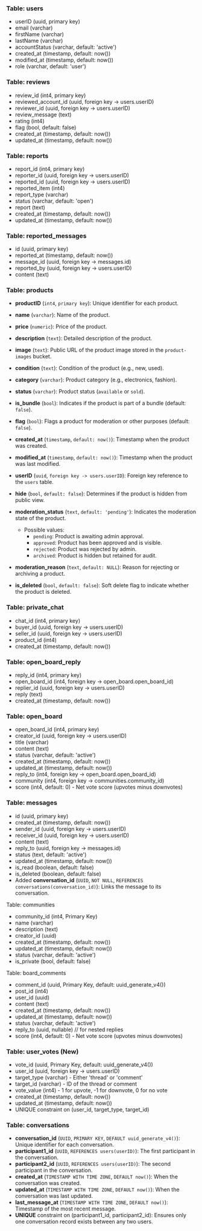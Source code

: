 ### Table: users

- userID (uuid, primary key)
- email (varchar)
- firstName (varchar)
- lastName (varchar)
- accountStatus (varchar, default: 'active')
- created_at (timestamp, default: now())
- modified_at (timestamp, default: now())
- role (varchar, default: 'user')

### Table: reviews

- review_id (int4, primary key)
- reviewed_account_id (uuid, foreign key -> users.userID)
- reviewer_id (uuid, foreign key -> users.userID)
- review_message (text)
- rating (int4)
- flag (bool, default: false)
- created_at (timestamp, default: now())
- updated_at (timestamp, default: now())

### Table: reports

- report_id (int4, primary key)
- reporter_id (uuid, foreign key -> users.userID)
- reported_id (uuid, foreign key -> users.userID)
- reported_item (int4)
- report_type (varchar)
- status (varchar, default: 'open')
- report (text)
- created_at (timestamp, default: now())
- updated_at (timestamp, default: now())

### Table: reported_messages

- id (uuid, primary key)
- reported_at (timestamp, default: now())
- message_id (uuid, foreign key -> messages.id)
- reported_by (uuid, foreign key -> users.userID)
- content (text)

### Table: products

- **productID** (`int4`, `primary key`): Unique identifier for each product.
- **name** (`varchar`): Name of the product.
- **price** (`numeric`): Price of the product.
- **description** (`text`): Detailed description of the product.
- **image** (`text`): Public URL of the product image stored in the `product-images` bucket.
- **condition** (`text`): Condition of the product (e.g., new, used).
- **category** (`varchar`): Product category (e.g., electronics, fashion).
- **status** (`varchar`): Product status (`available` or `sold`).
- **is_bundle** (`bool`): Indicates if the product is part of a bundle (default: `false`).
- **flag** (`bool`): Flags a product for moderation or other purposes (default: `false`).
- **created_at** (`timestamp`, `default: now()`): Timestamp when the product was created.
- **modified_at** (`timestamp`, `default: now()`): Timestamp when the product was last modified.
- **userID** (`uuid`, `foreign key -> users.userID`): Foreign key reference to the `users` table.
- **hide** (`bool`, `default: false`): Determines if the product is hidden from public view.
- **moderation_status** (`text`, `default: 'pending'`): Indicates the moderation state of the product.

  - Possible values:
    - `pending`: Product is awaiting admin approval.
    - `approved`: Product has been approved and is visible.
    - `rejected`: Product was rejected by admin.
    - `archived`: Product is hidden but retained for audit.

- **moderation_reason** (`text`, `default: NULL`): Reason for rejecting or archiving a product.
- **is_deleted** (`bool`, `default: false`): Soft delete flag to indicate whether the product is deleted.

### Table: private_chat

- chat_id (int4, primary key)
- buyer_id (uuid, foreign key -> users.userID)
- seller_id (uuid, foreign key -> users.userID)
- product_id (int4)
- created_at (timestamp, default: now())

### Table: open_board_reply

- reply_id (int4, primary key)
- open_board_id (int4, foreign key -> open_board.open_board_id)
- replier_id (uuid, foreign key -> users.userID)
- reply (text)
- created_at (timestamp, default: now())

### Table: open_board

- open_board_id (int4, primary key)
- creator_id (uuid, foreign key -> users.userID)
- title (varchar)
- content (text)
- status (varchar, default: 'active')
- created_at (timestamp, default: now())
- updated_at (timestamp, default: now())
- reply_to (int4, foreign key -> open_board.open_board_id)
- community (int4, foreign key -> communities.community_id)
- score (int4, default: 0) - Net vote score (upvotes minus downvotes)

### Table: messages

- id (uuid, primary key)
- created_at (timestamp, default: now())
- sender_id (uuid, foreign key -> users.userID)
- receiver_id (uuid, foreign key -> users.userID)
- content (text)
- reply_to (uuid, foreign key -> messages.id)
- status (text, default: 'active')
- updated_at (timestamp, default: now())
- is_read (boolean, default: false)
- is_deleted (boolean, default: false)
- Added **conversation_id** (`UUID`, `NOT NULL`, `REFERENCES conversations(conversation_id)`): Links the message to its conversation.

Table: communities

- community_id (int4, Primary Key)
- name (varchar)
- description (text)
- creator_id (uuid)
- created_at (timestamp, default: now())
- updated_at (timestamp, default: now())
- status (varchar, default: 'active')
- is_private (bool, default: false)

Table: board_comments

- comment_id (uuid, Primary Key, default: uuid_generate_v4())
- post_id (int4)
- user_id (uuid)
- content (text)
- created_at (timestamp, default: now())
- updated_at (timestamp, default: now())
- status (varchar, default: 'active')
- reply_to (uuid, nullable) // for nested replies
- score (int4, default: 0) - Net vote score (upvotes minus downvotes)

### Table: user_votes (New)

- vote_id (uuid, Primary Key, default: uuid_generate_v4())
- user_id (uuid, foreign key -> users.userID)
- target_type (varchar) - Either 'thread' or 'comment'
- target_id (varchar) - ID of the thread or comment
- vote_value (int4) - 1 for upvote, -1 for downvote, 0 for no vote
- created_at (timestamp, default: now())
- updated_at (timestamp, default: now())
- UNIQUE constraint on (user_id, target_type, target_id)

### Table: conversations

- **conversation_id** (`UUID`, `PRIMARY KEY`, `DEFAULT uuid_generate_v4()`): Unique identifier for each conversation.
- **participant1_id** (`UUID`, `REFERENCES users(userID)`): The first participant in the conversation.
- **participant2_id** (`UUID`, `REFERENCES users(userID)`): The second participant in the conversation.
- **created_at** (`TIMESTAMP WITH TIME ZONE`, `DEFAULT now()`): When the conversation was created.
- **updated_at** (`TIMESTAMP WITH TIME ZONE`, `DEFAULT now()`): When the conversation was last updated.
- **last_message_at** (`TIMESTAMP WITH TIME ZONE`, `DEFAULT now()`): Timestamp of the most recent message.
- **UNIQUE** constraint on (participant1_id, participant2_id): Ensures only one conversation record exists between any two users.
